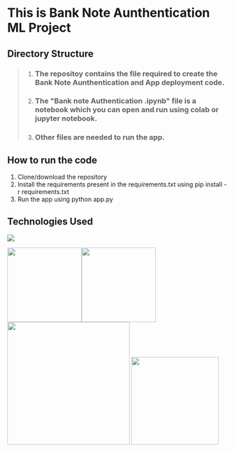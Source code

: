 # This is Bank Note Aunthentication ML Project

## Directory Structure

> 1. ### The repositoy contains the file required to create the Bank Note Aunthentication and App deployment code.
> 2. ### The "Bank note Authentication .ipynb" file is a notebook which you can open and run using colab or jupyter notebook.
> 3. ### Other files are needed to run the app.

## How to run the code
1. Clone/download the repository
2. Install the requirements present in the requirements.txt using pip install -r requirements.txt
3. Run the app using python app.py


## Technologies Used

![](https://forthebadge.com/images/badges/made-with-python.svg)

[<img target="_blank" src="https://flask.palletsprojects.com/en/1.1.x/_images/flask-logo.png" width=170>](https://flask.palletsprojects.com/en/1.1.x/)[<img target="_blank" src="https://github.com/flasgger/flasgger/blob/master/docs/flasgger.png?raw=true" width=170>](https://github.com/flasgger/flasgger) [<img target="_blank" src="https://number1.co.za/wp-content/uploads/2017/10/gunicorn_logo-300x85.png" width=280>](https://gunicorn.org) [<img target="_blank" src="https://scikit-learn.org/stable/_static/scikit-learn-logo-small.png" width=200>](https://scikit-learn.org/stable/) 
